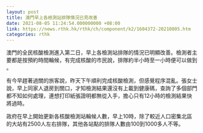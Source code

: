 ```yaml
---
layout: post
title: 澳門早上各檢測站排隊情況已見改善
date: 2021-08-05 11:24:54.000000000 +08:00
link: https://news.rthk.hk/rthk/ch/component/k2/1604372-20210805.htm
categories: rthk
---
```


澳門的全民核酸檢測進入第二日，早上各檢測站排隊的情況已明顯改善。檢測者主要都是按預約時間輪候，有完成核酸的市民說，排隊約半小時至一小時便可以做到 。

有今早趕著過關的旅客說，昨天下午順利完成核酸檢測，但感覺程序混亂。張女士說，早上同家人退房到關口，才知檢測結果還沒有上載到健康碼，查詢了多個部門都不知如何處理，連想打印紙張證明都無從入手，擔心只有12小時的檢測結果快將過時。

政府在早上開始更新各核酸檢測站輪候人數，早上10時，除了較近人口密集北區的大站有2500人左右排隊，其他各站點的排隊人數由100到1000多人不等。
